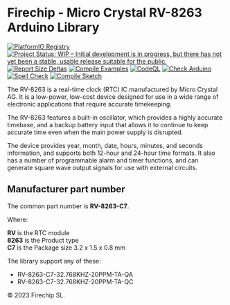Firechip - Micro Crystal RV-8263 Arduino Library
==============================

[![PlatformIO Registry](https://badges.registry.platformio.org/packages/firechip/library/FC0005748911.svg)](https://registry.platformio.org/libraries/firechip/FC0005748911)
[![Project Status: WIP – Initial development is in progress, but there has not yet been a stable, usable release suitable for the public.](https://www.repostatus.org/badges/latest/wip.svg)](https://www.repostatus.org/#wip)
[![Report Size Deltas](https://github.com/firechip/Firechip_RV-8263_Arduino_Library/actions/workflows/report-size-deltas.yml/badge.svg)](https://github.com/firechip/Firechip_RV-8263_Arduino_Library/actions/workflows/report-size-deltas.yml)
[![Compile Examples](https://github.com/firechip/Firechip_RV-8263_Arduino_Library/actions/workflows/compile-examples.yml/badge.svg)](https://github.com/firechip/Firechip_RV-8263_Arduino_Library/actions/workflows/compile-examples.yml)
[![CodeQL](https://github.com/firechip/Firechip_RV-8263_Arduino_Library/actions/workflows/codeql.yml/badge.svg)](https://github.com/firechip/Firechip_RV-8263_Arduino_Library/actions/workflows/codeql.yml)
[![Check Arduino](https://github.com/firechip/Firechip_RV-8263_Arduino_Library/actions/workflows/check-arduino.yml/badge.svg)](https://github.com/firechip/Firechip_RV-8263_Arduino_Library/actions/workflows/check-arduino.yml)
[![Spell Check](https://github.com/firechip/Firechip_RV-8263_Arduino_Library/actions/workflows/spell-check.yml/badge.svg)](https://github.com/firechip/Firechip_RV-8263_Arduino_Library/actions/workflows/spell-check.yml)
[![Compile Sketch](https://github.com/firechip/Firechip_RV-8263_Arduino_Library/actions/workflows/compile-sketch.yml/badge.svg)](https://github.com/firechip/Firechip_RV-8263_Arduino_Library/actions/workflows/compile-sketch.yml)

The RV-8263 is a real-time clock (RTC) IC manufactured by Micro Crystal AG. It is a low-power, low-cost device designed for use in a wide range of electronic applications that require accurate timekeeping. 

The RV-8263 features a built-in oscillator, which provides a highly accurate timebase, and a backup battery input that allows it to continue to keep accurate time even when the main power supply is disrupted. 

The device provides year, month, date, hours, minutes, and seconds information, and supports both 12-hour and 24-hour time formats. It also has a number of programmable alarm and timer functions, and can generate square wave output signals for use with external circuits.

## Manufacturer part number

The common part number is **RV-8263-C7**. 

Where: 

**RV** is the RTC module <br/>
**8263** is the Product type  <br/>
**C7** is the Package size 3.2 x 1.5 x 0.8 mm

The library support any of these:

* RV-8263-C7-32.768KHZ-20PPM-TA-QA
* RV-8263-C7-32.768KHZ-20PPM-TA-QC

© 2023 Firechip SL.

